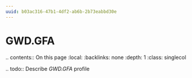 ```yaml
---
uuid: b03ac316-47b1-4df2-ab6b-2b73eabbd30e
---
```



# GWD.GFA

.. contents:: On this page
    :local:
    :backlinks: none
    :depth: 1
    :class: singlecol

.. todo::
    Describe *GWD.GFA* profile

